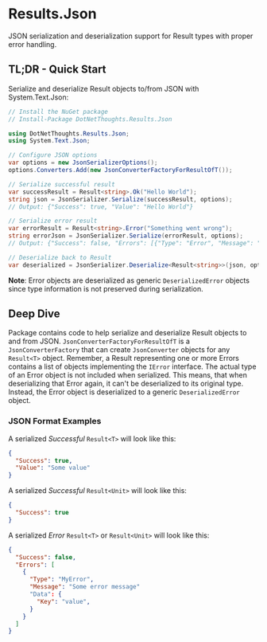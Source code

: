 # Results.Json

JSON serialization and deserialization support for Result types with proper error handling.

## TL;DR - Quick Start

Serialize and deserialize Result objects to/from JSON with System.Text.Json:

```csharp
// Install the NuGet package
// Install-Package DotNetThoughts.Results.Json

using DotNetThoughts.Results.Json;
using System.Text.Json;

// Configure JSON options
var options = new JsonSerializerOptions();
options.Converters.Add(new JsonConverterFactoryForResultOfT());

// Serialize successful result
var successResult = Result<string>.Ok("Hello World");
string json = JsonSerializer.Serialize(successResult, options);
// Output: {"Success": true, "Value": "Hello World"}

// Serialize error result  
var errorResult = Result<string>.Error("Something went wrong");
string errorJson = JsonSerializer.Serialize(errorResult, options);
// Output: {"Success": false, "Errors": [{"Type": "Error", "Message": "Something went wrong"}]}

// Deserialize back to Result
var deserialized = JsonSerializer.Deserialize<Result<string>>(json, options);
```

**Note**: Error objects are deserialized as generic `DeserializedError` objects since type information is not preserved during serialization.

## Deep Dive

Package contains code to help serialize and deserialize Result objects to and from JSON.
`JsonConverterFactoryForResultOfT` is a `JsonConverterFactory` that can create `JsonConverter` objects for any `Result<T>` object.
Remember, a Result representing one or more Errors contains a list of objects implementing the `IError` interface.
The actual type of an Error object is not included when serialized. This means, that when deserializing that Error again, it can't be deserialized to its original type.
Instead, the Error object is deserialized to a generic `DeserializedError` object.

### JSON Format Examples

A serialized _Successful_ `Result<T>` will look like this:
```json
{
  "Success": true,
  "Value": "Some value"
}
```
A serialized _Successful_ `Result<Unit>` will look like this:
```json
{
  "Success": true
}
```
A serialized _Error_ `Result<T>` or `Result<Unit>` will look like this:
```json
{
  "Success": false,
  "Errors": [
	{
	  "Type": "MyError",
	  "Message": "Some error message"
	  "Data": {
		"Key": "value",
	  }
	}
  ]
}
```